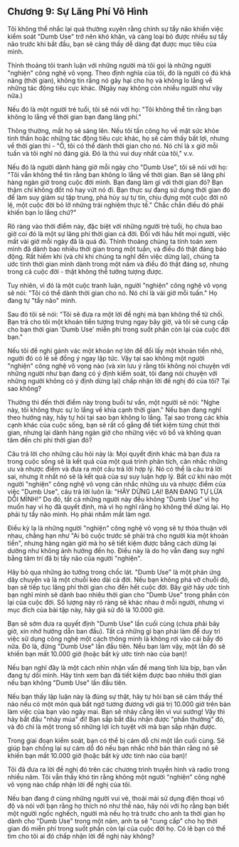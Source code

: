 ## Chương 9: Sự Lãng Phí Vô Hình

Tôi không thể nhắc lại quá thường xuyên rằng chính sự tẩy não khiến việc kiểm soát "Dumb Use" trở nên khó khăn, và càng loại bỏ được nhiều sự tẩy não trước khi bắt đầu, bạn sẽ càng thấy dễ dàng đạt được mục tiêu của mình.

Thỉnh thoảng tôi tranh luận với những người mà tôi gọi là những người "nghiện" công nghệ vô vọng. Theo định nghĩa của tôi, đó là người có đủ khả năng (thời gian), không tin rằng nó gây hại cho họ và không lo lắng về những tác động tiêu cực khác. (Ngày nay không còn nhiều người như vậy nữa.)

Nếu đó là một người trẻ tuổi, tôi sẽ nói với họ: "Tôi không thể tin rằng bạn không lo lắng về thời gian bạn đang lãng phí."

Thông thường, mắt họ sẽ sáng lên. Nếu tôi tấn công họ về mặt sức khỏe tinh thần hoặc những tác động tiêu cực khác, họ sẽ cảm thấy bất lợi, nhưng về thời gian thì - "Ồ, tôi có thể dành thời gian cho nó. Nó chỉ là x giờ mỗi tuần và tôi nghĩ nó đáng giá. Đó là thú vui duy nhất của tôi," v.v.

Nếu đó là người dành hàng giờ mỗi ngày cho "Dumb Use", tôi sẽ nói với họ: "Tôi vẫn không thể tin rằng bạn không lo lắng về thời gian. Bạn sẽ lãng phí hàng ngàn giờ trong cuộc đời mình. Bạn đang làm gì với thời gian đó? Bạn thậm chí không đốt nó hay vứt nó đi. Bạn thực sự đang sử dụng thời gian đó để làm suy giảm sự tập trung, phá hủy sự tự tin, chịu đựng một cuộc đời nô lệ, một cuộc đời bỏ lỡ những trải nghiệm thực tế." Chắc chắn điều đó phải khiến bạn lo lắng chứ?"

Rõ ràng vào thời điểm này, đặc biệt với những người trẻ tuổi, họ chưa bao giờ coi đó là một sự lãng phí thời gian cả đời. Đối với hầu hết mọi người, việc mất vài giờ mỗi ngày đã là quá đủ. Thỉnh thoảng chúng ta tính toán xem mình đã dành bao nhiêu thời gian trong một tuần, và điều đó thật đáng báo động. Rất hiếm khi (và chỉ khi chúng ta nghĩ đến việc dừng lại), chúng ta ước tính thời gian mình dành trong một năm và điều đó thật đáng sợ, nhưng trong cả cuộc đời - thật không thể tưởng tượng được.

Tuy nhiên, vì đó là một cuộc tranh luận, người "nghiện" công nghệ vô vọng sẽ nói: "Tôi có thể dành thời gian cho nó. Nó chỉ là vài giờ mỗi tuần." Họ đang tự "tẩy não" mình.

Sau đó tôi sẽ nói: "Tôi sẽ đưa ra một lời đề nghị mà bạn không thể từ chối. Bạn trả cho tôi một khoản tiền tượng trưng ngay bây giờ, và tôi sẽ cung cấp cho bạn thời gian 'Dumb Use' miễn phí trong suốt phần còn lại của cuộc đời bạn."

Nếu tôi đề nghị gánh vác một khoản nợ lớn để đổi lấy một khoản tiền nhỏ, người đó có lẽ sẽ đồng ý ngay lập tức. Vậy tại sao không một người "nghiện" công nghệ vô vọng nào (và xin lưu ý rằng tôi không nói chuyện với những người như bạn đang có ý định kiểm soát, tôi đang nói chuyện với những người không có ý định dừng lại) chấp nhận lời đề nghị đó của tôi? Tại sao không?

Thường thì đến thời điểm này trong buổi tư vấn, một người sẽ nói: "Nghe này, tôi không thực sự lo lắng về khía cạnh thời gian." Nếu bạn đang nghĩ theo hướng này, hãy tự hỏi tại sao bạn không lo lắng. Tại sao trong các khía cạnh khác của cuộc sống, bạn sẽ rất cố gắng để tiết kiệm từng chút thời gian, nhưng lại dành hàng ngàn giờ cho những việc vô bổ và không quan tâm đến chi phí thời gian đó?

Câu trả lời cho những câu hỏi này là: Mọi quyết định khác mà bạn đưa ra trong cuộc sống sẽ là kết quả của một quá trình phân tích, cân nhắc những ưu và nhược điểm và đưa ra một câu trả lời hợp lý. Nó có thể là câu trả lời sai, nhưng ít nhất nó sẽ là kết quả của sự suy luận hợp lý. Bất cứ khi nào một người "nghiện" công nghệ vô vọng cân nhắc những ưu và nhược điểm của việc "Dumb Use", câu trả lời luôn là: "HÃY DỪNG LẠI! BẠN ĐANG TỰ LỪA DỐI MÌNH!" Do đó, tất cả những người này đều không "Dumb Use" vì họ muốn hay vì họ đã quyết định, mà vì họ nghĩ rằng họ không thể dừng lại. Họ phải tự tẩy não mình. Họ phải nhắm mắt làm ngơ.

Điều kỳ lạ là những người "nghiện" công nghệ vô vọng sẽ tự thỏa thuận với nhau, chẳng hạn như "Ai bỏ cuộc trước sẽ phải trả cho người kia một khoản tiền", nhưng hàng ngàn giờ mà họ sẽ tiết kiệm được bằng cách dừng lại dường như không ảnh hưởng đến họ. Điều này là do họ vẫn đang suy nghĩ bằng tâm trí đã bị tẩy não của người "nghiện".

Hãy bỏ qua những ảo tưởng trong chốc lát. "Dumb Use" là một phản ứng dây chuyền và là một chuỗi kéo dài cả đời. Nếu bạn không phá vỡ chuỗi đó, bạn sẽ tiếp tục lãng phí thời gian cho đến hết cuộc đời. Bây giờ hãy ước tính bạn nghĩ mình sẽ dành bao nhiêu thời gian cho "Dumb Use" trong phần còn lại của cuộc đời. Số lượng này rõ ràng sẽ khác nhau ở mỗi người, nhưng vì mục đích của bài tập này, hãy giả sử đó là 10.000 giờ.

Bạn sẽ sớm đưa ra quyết định "Dumb Use" lần cuối cùng (chưa phải bây giờ, xin nhớ hướng dẫn ban đầu). Tất cả những gì bạn phải làm để duy trì việc sử dụng công nghệ một cách thông minh là không rơi vào cái bẫy đó nữa. Đó là, đừng "Dumb Use" lần đầu tiên. Nếu bạn làm vậy, một lần đó sẽ khiến bạn mất 10.000 giờ (hoặc bất kỳ ước tính nào của bạn)!

Nếu bạn nghĩ đây là một cách nhìn nhận vấn đề mang tính lừa bịp, bạn vẫn đang tự dối mình. Hãy tính xem bạn đã tiết kiệm được bao nhiêu thời gian nếu bạn không "Dumb Use" lần đầu tiên.

Nếu bạn thấy lập luận này là đúng sự thật, hãy tự hỏi bạn sẽ cảm thấy thế nào nếu có một món quà bất ngờ tương đương với giá trị 10.000 giờ trên bàn làm việc của bạn vào ngày mai. Bạn sẽ nhảy cẫng lên vì vui sướng! Vậy thì hãy bắt đầu "nhảy múa" đi! Bạn sắp bắt đầu nhận được "phần thưởng" đó, và đó chỉ là một trong số những lợi ích tuyệt vời mà bạn sắp nhận được.

Trong giai đoạn kiểm soát, bạn có thể bị cám dỗ chỉ một lần cuối cùng. Sẽ giúp bạn chống lại sự cám dỗ đó nếu bạn nhắc nhở bản thân rằng nó sẽ khiến bạn mất 10.000 giờ (hoặc bất kỳ ước tính nào của bạn)!

Tôi đã đưa ra lời đề nghị đó trên các chương trình truyền hình và radio trong nhiều năm. Tôi vẫn thấy khó tin rằng không một người "nghiện" công nghệ vô vọng nào chấp nhận lời đề nghị của tôi.

Nếu bạn đang ở cùng những người vui vẻ, thoải mái sử dụng điện thoại vô độ và nói với bạn rằng họ thích nó như thế nào, hãy nói với họ rằng bạn biết một người ngốc nghếch, người mà nếu họ trả trước cho anh ta thời gian họ dành cho "Dumb Use" trong một năm, anh ta sẽ "cung cấp" cho họ thời gian đó miễn phí trong suốt phần còn lại của cuộc đời họ. Có lẽ bạn có thể tìm cho tôi ai đó chấp nhận lời đề nghị này không?